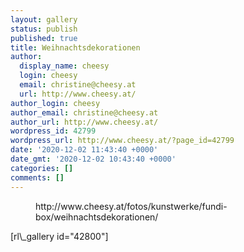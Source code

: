 ```yaml
---
layout: gallery
status: publish
published: true
title: Weihnachtsdekorationen
author:
  display_name: cheesy
  login: cheesy
  email: christine@cheesy.at
  url: http://www.cheesy.at/
author_login: cheesy
author_email: christine@cheesy.at
author_url: http://www.cheesy.at/
wordpress_id: 42799
wordpress_url: http://www.cheesy.at/?page_id=42799
date: '2020-12-02 11:43:40 +0000'
date_gmt: '2020-12-02 10:43:40 +0000'
categories: []
comments: []
---
```

<!-- wp:core-embed/wordpress {"url":"http://www.cheesy.at/fotos/kunstwerke/fundi-box/weihnachtsdekorationen/","type":"rich","providerNameSlug":"cheesy-at","className":""} -->
<figure class="wp-block-embed-wordpress wp-block-embed is-type-rich is-provider-cheesy-at">
<div class="wp-block-embed__wrapper">
http://www.cheesy.at/fotos/kunstwerke/fundi-box/weihnachtsdekorationen/
</div>
</figure>
<!-- /wp:core-embed/wordpress -->
<!-- wp:paragraph -->
[rl\_gallery id="42800"]
<!-- /wp:paragraph -->
